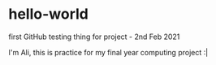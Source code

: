 # hello-world
first GitHub testing thing for project - 2nd Feb 2021

I'm Ali, this is practice for my final year computing project :|
